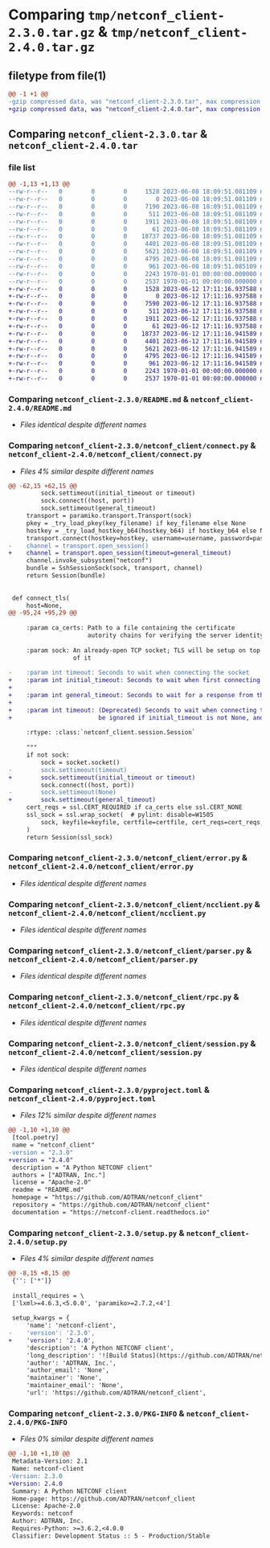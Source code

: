 # Comparing `tmp/netconf_client-2.3.0.tar.gz` & `tmp/netconf_client-2.4.0.tar.gz`

## filetype from file(1)

```diff
@@ -1 +1 @@
-gzip compressed data, was "netconf_client-2.3.0.tar", max compression
+gzip compressed data, was "netconf_client-2.4.0.tar", max compression
```

## Comparing `netconf_client-2.3.0.tar` & `netconf_client-2.4.0.tar`

### file list

```diff
@@ -1,13 +1,13 @@
--rw-r--r--   0        0        0     1528 2023-06-08 18:09:51.081109 netconf_client-2.3.0/README.md
--rw-r--r--   0        0        0        0 2023-06-08 18:09:51.081109 netconf_client-2.3.0/netconf_client/__init__.py
--rw-r--r--   0        0        0     7190 2023-06-08 18:09:51.081109 netconf_client-2.3.0/netconf_client/connect.py
--rw-r--r--   0        0        0      511 2023-06-08 18:09:51.081109 netconf_client-2.3.0/netconf_client/constants.py
--rw-r--r--   0        0        0     1911 2023-06-08 18:09:51.081109 netconf_client-2.3.0/netconf_client/error.py
--rw-r--r--   0        0        0       61 2023-06-08 18:09:51.081109 netconf_client-2.3.0/netconf_client/log.py
--rw-r--r--   0        0        0    18737 2023-06-08 18:09:51.081109 netconf_client-2.3.0/netconf_client/ncclient.py
--rw-r--r--   0        0        0     4401 2023-06-08 18:09:51.081109 netconf_client-2.3.0/netconf_client/parser.py
--rw-r--r--   0        0        0     5621 2023-06-08 18:09:51.081109 netconf_client-2.3.0/netconf_client/rpc.py
--rw-r--r--   0        0        0     4795 2023-06-08 18:09:51.081109 netconf_client-2.3.0/netconf_client/session.py
--rw-r--r--   0        0        0      961 2023-06-08 18:09:51.085109 netconf_client-2.3.0/pyproject.toml
--rw-r--r--   0        0        0     2243 1970-01-01 00:00:00.000000 netconf_client-2.3.0/setup.py
--rw-r--r--   0        0        0     2537 1970-01-01 00:00:00.000000 netconf_client-2.3.0/PKG-INFO
+-rw-r--r--   0        0        0     1528 2023-06-12 17:11:16.937588 netconf_client-2.4.0/README.md
+-rw-r--r--   0        0        0        0 2023-06-12 17:11:16.937588 netconf_client-2.4.0/netconf_client/__init__.py
+-rw-r--r--   0        0        0     7590 2023-06-12 17:11:16.937588 netconf_client-2.4.0/netconf_client/connect.py
+-rw-r--r--   0        0        0      511 2023-06-12 17:11:16.937588 netconf_client-2.4.0/netconf_client/constants.py
+-rw-r--r--   0        0        0     1911 2023-06-12 17:11:16.937588 netconf_client-2.4.0/netconf_client/error.py
+-rw-r--r--   0        0        0       61 2023-06-12 17:11:16.937588 netconf_client-2.4.0/netconf_client/log.py
+-rw-r--r--   0        0        0    18737 2023-06-12 17:11:16.941589 netconf_client-2.4.0/netconf_client/ncclient.py
+-rw-r--r--   0        0        0     4401 2023-06-12 17:11:16.941589 netconf_client-2.4.0/netconf_client/parser.py
+-rw-r--r--   0        0        0     5621 2023-06-12 17:11:16.941589 netconf_client-2.4.0/netconf_client/rpc.py
+-rw-r--r--   0        0        0     4795 2023-06-12 17:11:16.941589 netconf_client-2.4.0/netconf_client/session.py
+-rw-r--r--   0        0        0      961 2023-06-12 17:11:16.941589 netconf_client-2.4.0/pyproject.toml
+-rw-r--r--   0        0        0     2243 1970-01-01 00:00:00.000000 netconf_client-2.4.0/setup.py
+-rw-r--r--   0        0        0     2537 1970-01-01 00:00:00.000000 netconf_client-2.4.0/PKG-INFO
```

### Comparing `netconf_client-2.3.0/README.md` & `netconf_client-2.4.0/README.md`

 * *Files identical despite different names*

### Comparing `netconf_client-2.3.0/netconf_client/connect.py` & `netconf_client-2.4.0/netconf_client/connect.py`

 * *Files 4% similar despite different names*

```diff
@@ -62,15 +62,15 @@
         sock.settimeout(initial_timeout or timeout)
         sock.connect((host, port))
         sock.settimeout(general_timeout)
     transport = paramiko.transport.Transport(sock)
     pkey = _try_load_pkey(key_filename) if key_filename else None
     hostkey = _try_load_hostkey_b64(hostkey_b64) if hostkey_b64 else None
     transport.connect(hostkey=hostkey, username=username, password=password, pkey=pkey)
-    channel = transport.open_session()
+    channel = transport.open_session(timeout=general_timeout)
     channel.invoke_subsystem("netconf")
     bundle = SshSessionSock(sock, transport, channel)
     return Session(bundle)
 
 
 def connect_tls(
     host=None,
@@ -95,24 +95,29 @@
 
     :param ca_certs: Path to a file containing the certificate
                      autority chains for verifying the server identity
 
     :param sock: An already-open TCP socket; TLS will be setup on top
                  of it
 
-    :param int timeout: Seconds to wait when connecting the socket
+    :param int initial_timeout: Seconds to wait when first connecting the socket.
+
+    :param int general_timeout: Seconds to wait for a response from the server after connecting.
+
+    :param int timeout: (Deprecated) Seconds to wait when connecting the socket if initial_timeout is None.  This will
+                        be ignored if initial_timeout is not None, and will be removed in the next major release.
 
     :rtype: :class:`netconf_client.session.Session`
 
     """
     if not sock:
         sock = socket.socket()
-        sock.settimeout(timeout)
+        sock.settimeout(initial_timeout or timeout)
         sock.connect((host, port))
-        sock.settimeout(None)
+        sock.settimeout(general_timeout)
     cert_reqs = ssl.CERT_REQUIRED if ca_certs else ssl.CERT_NONE
     ssl_sock = ssl.wrap_socket(  # pylint: disable=W1505
         sock, keyfile=keyfile, certfile=certfile, cert_reqs=cert_reqs, ca_certs=ca_certs
     )
     return Session(ssl_sock)
```

### Comparing `netconf_client-2.3.0/netconf_client/error.py` & `netconf_client-2.4.0/netconf_client/error.py`

 * *Files identical despite different names*

### Comparing `netconf_client-2.3.0/netconf_client/ncclient.py` & `netconf_client-2.4.0/netconf_client/ncclient.py`

 * *Files identical despite different names*

### Comparing `netconf_client-2.3.0/netconf_client/parser.py` & `netconf_client-2.4.0/netconf_client/parser.py`

 * *Files identical despite different names*

### Comparing `netconf_client-2.3.0/netconf_client/rpc.py` & `netconf_client-2.4.0/netconf_client/rpc.py`

 * *Files identical despite different names*

### Comparing `netconf_client-2.3.0/netconf_client/session.py` & `netconf_client-2.4.0/netconf_client/session.py`

 * *Files identical despite different names*

### Comparing `netconf_client-2.3.0/pyproject.toml` & `netconf_client-2.4.0/pyproject.toml`

 * *Files 12% similar despite different names*

```diff
@@ -1,10 +1,10 @@
 [tool.poetry]
 name = "netconf_client"
-version = "2.3.0"
+version = "2.4.0"
 description = "A Python NETCONF client"
 authors = ["ADTRAN, Inc."]
 license = "Apache-2.0"
 readme = "README.md"
 homepage = "https://github.com/ADTRAN/netconf_client"
 repository = "https://github.com/ADTRAN/netconf_client"
 documentation = "https://netconf-client.readthedocs.io"
```

### Comparing `netconf_client-2.3.0/setup.py` & `netconf_client-2.4.0/setup.py`

 * *Files 4% similar despite different names*

```diff
@@ -8,15 +8,15 @@
 {'': ['*']}
 
 install_requires = \
 ['lxml>=4.6.3,<5.0.0', 'paramiko>=2.7.2,<4']
 
 setup_kwargs = {
     'name': 'netconf-client',
-    'version': '2.3.0',
+    'version': '2.4.0',
     'description': 'A Python NETCONF client',
     'long_description': '![Build Status](https://github.com/ADTRAN/netconf_client/workflows/CI%20Checks/badge.svg)\n[![PyPI version](https://badge.fury.io/py/netconf-client.svg)](https://badge.fury.io/py/netconf-client)\n[![Documentation Status](https://readthedocs.org/projects/netconf-client/badge/?version=latest)](https://netconf-client.readthedocs.io/en/latest/?badge=latest)\n\n# netconf_client\n\nA NETCONF client for Python 3.6+.\n\n## Basic Usage\n\n```python\nfrom netconf_client.connect import connect_ssh\nfrom netconf_client.ncclient import Manager\n\nsession = connect_ssh(host="localhost", port=830, username="admin", password="password")\nmgr = Manager(session, timeout=120)\n\nmgr.edit_config(config="""<config> ... </config>""")\nprint(mgr.get(filter="""<filter> ... </filter>""").data_xml)\n```\n\nMore complete documentation can be found in the [User Guide]\n\n## Comparison with `ncclient`\n\nCompared to [ncclient](https://github.com/ncclient/ncclient),\n`netconf_client` has several advantages:\n\n - It\'s simpler (at the time of writing: 789 LoC vs 2889 LoC)\n - lxml can be bypassed, which can work around issues where lxml\n   breaks namespaces of e.g. identityrefs\n - Support for TLS sessions\n\nAnd a few disadvantages:\n\n - Support for non-RFC-compliant devices isn\'t really included in\n   `netconf_client`\n - `netconf_client` does a lot less error checking and assumes you\'re\n   sending valid messages to the server (however this can be useful\n   for testing edge-case behavior of a server)\n\n\n[User Guide]: https://netconf-client.readthedocs.io/en/latest/\n',
     'author': 'ADTRAN, Inc.',
     'author_email': 'None',
     'maintainer': 'None',
     'maintainer_email': 'None',
     'url': 'https://github.com/ADTRAN/netconf_client',
```

### Comparing `netconf_client-2.3.0/PKG-INFO` & `netconf_client-2.4.0/PKG-INFO`

 * *Files 0% similar despite different names*

```diff
@@ -1,10 +1,10 @@
 Metadata-Version: 2.1
 Name: netconf-client
-Version: 2.3.0
+Version: 2.4.0
 Summary: A Python NETCONF client
 Home-page: https://github.com/ADTRAN/netconf_client
 License: Apache-2.0
 Keywords: netconf
 Author: ADTRAN, Inc.
 Requires-Python: >=3.6.2,<4.0.0
 Classifier: Development Status :: 5 - Production/Stable
```

